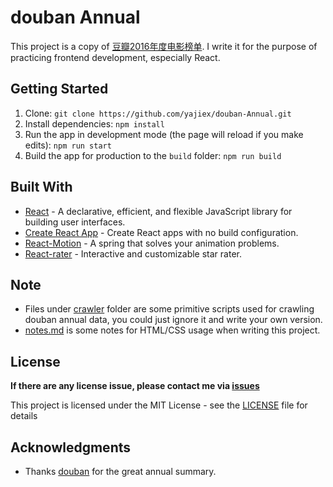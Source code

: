 # douban Annual 

This project is a copy of [豆瓣2016年度电影榜单](https://movie.douban.com/annual2016/). I write it for the purpose of practicing frontend development, especially React.

## Getting Started

1. Clone: `git clone https://github.com/yajiex/douban-Annual.git`
2. Install dependencies: `npm install`
3. Run the app in development mode (the page will reload if you make edits): `npm run start`
4. Build the app for production to the `build` folder: `npm run build`

## Built With

* [React](https://github.com/facebook/react) - A declarative, efficient, and flexible JavaScript library for building user interfaces.
* [Create React App](https://github.com/facebookincubator/create-react-app) - Create React apps with no build configuration.
* [React-Motion](https://github.com/chenglou/react-motion) - A spring that solves your animation problems.
* [React-rater](https://github.com/NdYAG/react-rater) - Interactive and customizable star rater.


## Note

* Files under [crawler](crawler) folder are some primitive scripts used for crawling douban annual data, you could just ignore it and write your own version.
* [notes.md](notes.md) is some notes for HTML/CSS usage when writing this project.

## License

**If there are any license issue, please contact me via [issues](https://github.com/yajiex/douban-Annual/issues/new)**

This project is licensed under the MIT License - see the [LICENSE](LICENSE) file for details

## Acknowledgments

* Thanks [douban](https://www.douban.com/) for the great annual summary.
